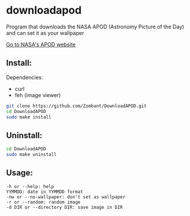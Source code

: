 # downloadapod

Program that downloads the NASA APOD (Astronomy Picture of the Day) and can set it as your wallpaper

[Go to NASA's APOD website](https://apod.nasa.gov/apod/astropix.html)

## Install:
Dependencies:
* curl
* feh (image viewer)

```bash
git clone https://github.com/Zombant/DownloadAPOD.git
cd DownloadAPOD
sudo make install
```

## Uninstall:
```bash
cd DownloadAPOD
sudo make uninstall
```

## Usage:
```
-h or --help: help
YYMMDD: date in YYMMDD format
-nw or --no-wallpaper: don't set as wallpaper
-r or --random: random image
-d DIR or --directory DIR: save image in DIR
```

